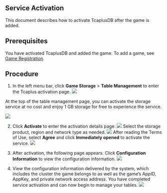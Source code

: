 [//]: # (chinagitpath:XXXXX)

## Service Activation
This document describes how to activate TcaplusDB after the game is added.

##  Prerequisites
You have activated TcaplusDB and added the game.
To add a game, see [Game Registration](https://intl.cloud.tencent.com/document/product/596/10707).

## Procedure


1. In the left menu bar, click **Game Storage** > **Table Management** to enter the Tcaplus activation page.
![](https://main.qcloudimg.com/raw/118526d068f885e9de945e6bd820b979.png)

At the top of the table management page, you can activate the storage service at no cost and enjoy 1 GB storage for free to experience the service.

![](https://main.qcloudimg.com/raw/737d149ee9a0658d57526afb731dfa22.png)

2. Click **Activate** to enter the activation details page.
![](https://main.qcloudimg.com/raw/05d9e5a8fec5fad85126df25ef83b765.png)
Select the storage product, region and network type as needed.
![](https://main.qcloudimg.com/raw/b8c03cfcb8f924fd933ea94d67dbd7ef.png)
After reading the Terms of Use, select **Agree** and click **Immediately opened** to activate the service.
![](https://main.qcloudimg.com/raw/34a603589ab28b541e9022fa331c8433.png)

3. After activation, the following page appears. Click **Configuration Information** to view the configuration information.
![](https://main.qcloudimg.com/raw/8275686caae2adda29534069d0b2d1bf.png)
 
4. View the configuration information delivered by the system, which includes the cluster the game belongs to as well as the game’s AppID, AppKey, and private network access address. You have completed service activation and can now begin to manage your tables.
![](https://main.qcloudimg.com/raw/8cfdb0d9d88d1ab834271db27b63d4fb.png)


